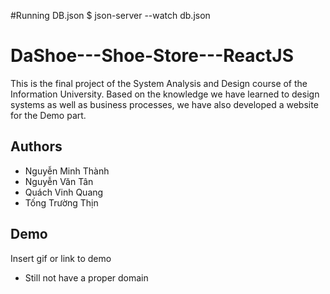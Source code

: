 #Running DB.json
$ json-server --watch db.json


# DaShoe---Shoe-Store---ReactJS


This is the final project of the System Analysis and Design course of the Information University. Based on the knowledge we have learned to design systems as well as business processes, we have also developed a website for the Demo part.


## Authors

- Nguyễn Minh Thành
- Nguyễn Văn Tân
- Quách Vinh Quang
- Tống Trường Thịn
## Demo

Insert gif or link to demo
- Still not have a proper domain



